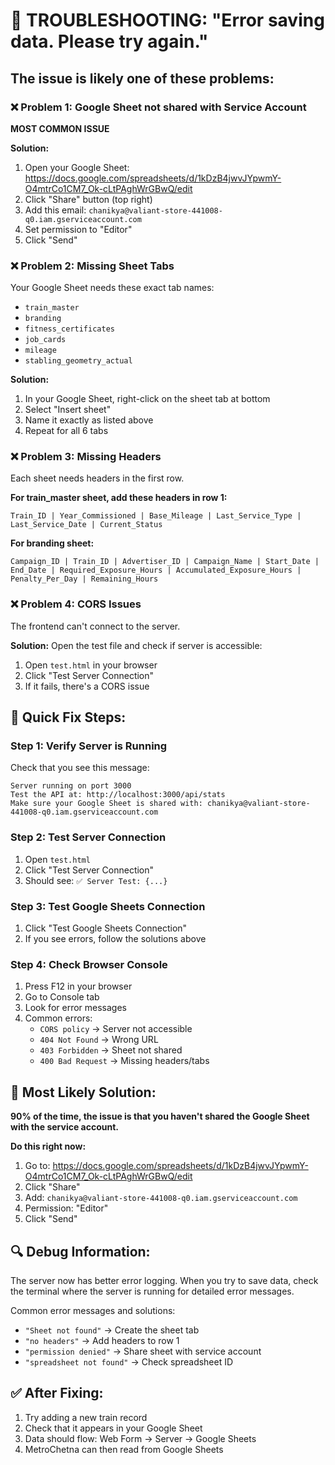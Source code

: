 # 🚨 TROUBLESHOOTING: "Error saving data. Please try again."

## The issue is likely one of these problems:

### ❌ **Problem 1: Google Sheet not shared with Service Account**
**MOST COMMON ISSUE**

**Solution:**
1. Open your Google Sheet: https://docs.google.com/spreadsheets/d/1kDzB4jwvJYpwmY-O4mtrCo1CM7_Ok-cLtPAghWrGBwQ/edit
2. Click "Share" button (top right)
3. Add this email: `chanikya@valiant-store-441008-q0.iam.gserviceaccount.com`
4. Set permission to "Editor"
5. Click "Send"

### ❌ **Problem 2: Missing Sheet Tabs**
Your Google Sheet needs these exact tab names:

- `train_master`
- `branding`
- `fitness_certificates`
- `job_cards`
- `mileage`
- `stabling_geometry_actual`

**Solution:**
1. In your Google Sheet, right-click on the sheet tab at bottom
2. Select "Insert sheet"
3. Name it exactly as listed above
4. Repeat for all 6 tabs

### ❌ **Problem 3: Missing Headers**
Each sheet needs headers in the first row.

**For train_master sheet, add these headers in row 1:**
```
Train_ID | Year_Commissioned | Base_Mileage | Last_Service_Type | Last_Service_Date | Current_Status
```

**For branding sheet:**
```
Campaign_ID | Train_ID | Advertiser_ID | Campaign_Name | Start_Date | End_Date | Required_Exposure_Hours | Accumulated_Exposure_Hours | Penalty_Per_Day | Remaining_Hours
```

### ❌ **Problem 4: CORS Issues**
The frontend can't connect to the server.

**Solution:**
Open the test file and check if server is accessible:
1. Open `test.html` in your browser
2. Click "Test Server Connection"
3. If it fails, there's a CORS issue

## 🔧 **Quick Fix Steps:**

### Step 1: Verify Server is Running
Check that you see this message:
```
Server running on port 3000
Test the API at: http://localhost:3000/api/stats
Make sure your Google Sheet is shared with: chanikya@valiant-store-441008-q0.iam.gserviceaccount.com
```

### Step 2: Test Server Connection
1. Open `test.html` 
2. Click "Test Server Connection"
3. Should see: `✅ Server Test: {...}`

### Step 3: Test Google Sheets Connection
1. Click "Test Google Sheets Connection" 
2. If you see errors, follow the solutions above

### Step 4: Check Browser Console
1. Press F12 in your browser
2. Go to Console tab
3. Look for error messages
4. Common errors:
   - `CORS policy` → Server not accessible
   - `404 Not Found` → Wrong URL
   - `403 Forbidden` → Sheet not shared
   - `400 Bad Request` → Missing headers/tabs

## 🎯 **Most Likely Solution:**

**90% of the time, the issue is that you haven't shared the Google Sheet with the service account.**

**Do this right now:**
1. Go to: https://docs.google.com/spreadsheets/d/1kDzB4jwvJYpwmY-O4mtrCo1CM7_Ok-cLtPAghWrGBwQ/edit
2. Click "Share"
3. Add: `chanikya@valiant-store-441008-q0.iam.gserviceaccount.com`
4. Permission: "Editor"
5. Click "Send"

## 🔍 **Debug Information:**

The server now has better error logging. When you try to save data, check the terminal where the server is running for detailed error messages.

Common error messages and solutions:

- `"Sheet not found"` → Create the sheet tab
- `"no headers"` → Add headers to row 1
- `"permission denied"` → Share sheet with service account
- `"spreadsheet not found"` → Check spreadsheet ID

## ✅ **After Fixing:**

1. Try adding a new train record
2. Check that it appears in your Google Sheet
3. Data should flow: Web Form → Server → Google Sheets
4. MetroChetna can then read from Google Sheets